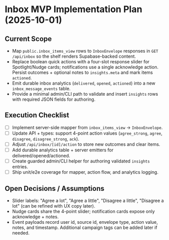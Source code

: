 # Inbox MVP Implementation Plan (2025-10-01)

## Current Scope
- Map `public.inbox_items_view` rows to `InboxEnvelope` responses in `GET /api/inbox` so the shelf renders Supabase-backed content.
- Replace boolean quick actions with a four-slot response slider for Spotlight/Nudge cards; notifications use a single acknowledge action. Persist outcomes + optional notes to `insights.meta` and mark items `actioned`.
- Emit durable inbox analytics (`delivered`, `opened`, `actioned`) into a new `inbox_message_events` table.
- Provide a minimal admin/CLI path to validate and insert `insights` rows with required JSON fields for authoring.

## Execution Checklist
- [ ] Implement server-side mapper from `inbox_items_view` → `InboxEnvelope`.
- [ ] Update API + types: support 4-point action values (`agree_strong`, `agree`, `disagree`, `disagree_strong`, `ack`).
- [ ] Adjust `/api/inbox/[id]/action` to store new outcomes and clear items.
- [ ] Add durable analytics table + server emitters for delivered/opened/actioned.
- [ ] Create guarded admin/CLI helper for authoring validated `insights` entries.
- [ ] Ship unit/e2e coverage for mapper, action flow, and analytics logging.

## Open Decisions / Assumptions
- Slider labels: "Agree a lot", "Agree a little", "Disagree a little", "Disagree a lot" (can be refined with UX copy later).
- Nudge cards share the 4-point slider; notification cards expose only acknowledge + notes.
- Event payloads record user id, source id, envelope type, action value, notes, and timestamp. Additional campaign tags can be added later if needed.
